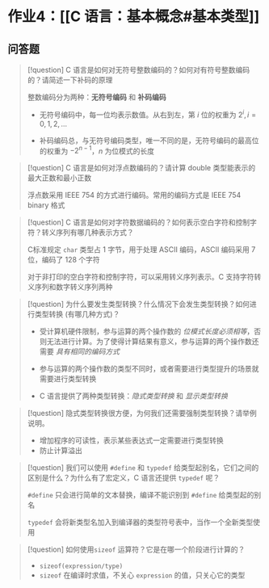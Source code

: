 # 作业4：[[C 语言：基本概念#基本类型]]

## 问答题

> [!question] C 语言是如何对无符号整数编码的？如何对有符号整数编码的？请简述一下补码的原理
> 
> 整数编码分为两种：**无符号编码** 和 **补码编码**
> 
> + 无符号编码中，每一位均表示数值。从右到左，第 $i$ 位的权重为 $2^i, i=0,1,2,...$
>
> + 补码编码总，与无符号编码类型，唯一不同的是，无符号编码的最高位的权重为 $-2^{n-1}$，$n$ 为位模式的长度
> 

> [!question] C 语言是如何对浮点数编码的？请计算 double 类型能表示的最大正数和最小正数
> 
> 浮点数采用 IEEE 754 的方式进行编码。常用的编码方式是 IEEE 754 binary 格式
> 

> [!question] C 语言是如何对字符数据编码的？如何表示空白字符和控制字符？转义序列有哪几种表示方式？
> 
> C标准规定 `char` 类型占 $1$ 字节，用于处理 ASCII 编码，ASCII 编码采用 $7$ 位，编码了 $128$ 个字符
> 
> 对于非打印的空白字符和控制字符，可以采用转义序列表示。C 支持字符转义序列和数字转义序列两种
> 

> [!question] 为什么要发生类型转换？什么情况下会发生类型转换？如何进行类型转换 (有哪几种方式)？
> 
> + 受计算机硬件限制，参与运算的两个操作数的 _位模式长度必须相等_，否则无法进行计算。为了使得计算结果有意义，参与运算的两个操作数还需要 _具有相同的编码方式_ 
> 
> + 参与运算的两个操作数的类型不同时，或者需要进行类型提升的场景就需要进行类型转换
> 
> + C 语言提供了两种类型转换：_隐式类型转换_ 和 _显示类型转换_
> 

> [!question] 隐式类型转换很方便，为何我们还需要强制类型转换？请举例说明。
> 
> + 增加程序的可读性，表示某些表达式一定需要进行类型转换
> + 防止计算溢出
> 

> [!question] 我们可以使用 `#define` 和 `typedef` 给类型起别名，它们之间的区别是什么？为什么有了宏定义，C 语言还提供 `typedef` 呢？
> 
> `#define` 只会进行简单的文本替换，编译不能识别到 `#define` 给类型起的别名
> 
> `typedef` 会将新类型名加入到编译器的类型符号表中，当作一个全新类型使用
> 
> 

> [!question] 如何使用`sizeof` 运算符？它是在哪一个阶段进行计算的？
> + `sizeof(expression/type)`
>  + `sizeof` 在编译时求值，不关心 `expression` 的值，只关心它的类型

